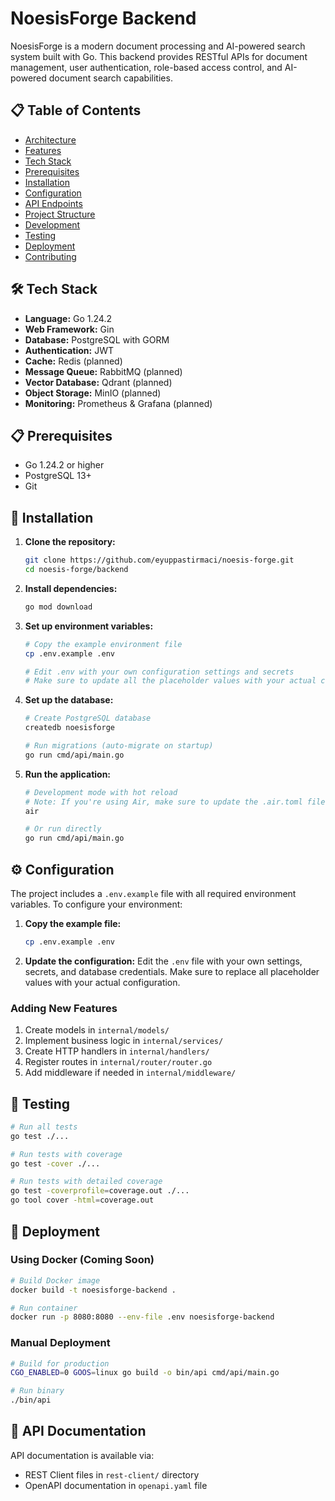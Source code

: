 # NoesisForge Backend

NoesisForge is a modern document processing and AI-powered search system built with Go. This backend provides RESTful APIs for document management, user authentication, role-based access control, and AI-powered document search capabilities.

## 📋 Table of Contents

- [Architecture](#architecture)
- [Features](#features)
- [Tech Stack](#tech-stack)
- [Prerequisites](#prerequisites)
- [Installation](#installation)
- [Configuration](#configuration)
- [API Endpoints](#api-endpoints)
- [Project Structure](#project-structure)
- [Development](#development)
- [Testing](#testing)
- [Deployment](#deployment)
- [Contributing](#contributing)

## 🛠️ Tech Stack

- **Language:** Go 1.24.2
- **Web Framework:** Gin
- **Database:** PostgreSQL with GORM
- **Authentication:** JWT
- **Cache:** Redis (planned)
- **Message Queue:** RabbitMQ (planned)
- **Vector Database:** Qdrant (planned)
- **Object Storage:** MinIO (planned)
- **Monitoring:** Prometheus & Grafana (planned)

## 📋 Prerequisites

- Go 1.24.2 or higher
- PostgreSQL 13+
- Git

## 🚀 Installation

1. **Clone the repository:**
   ```bash
   git clone https://github.com/eyuppastirmaci/noesis-forge.git
   cd noesis-forge/backend
   ```

2. **Install dependencies:**
   ```bash
   go mod download
   ```

3. **Set up environment variables:**
   ```bash
   # Copy the example environment file
   cp .env.example .env
   
   # Edit .env with your own configuration settings and secrets
   # Make sure to update all the placeholder values with your actual configuration
   ```

4. **Set up the database:**
   ```bash
   # Create PostgreSQL database
   createdb noesisforge
   
   # Run migrations (auto-migrate on startup)
   go run cmd/api/main.go
   ```

5. **Run the application:**
   ```bash
   # Development mode with hot reload
   # Note: If you're using Air, make sure to update the .air.toml file with your project settings
   air
   
   # Or run directly
   go run cmd/api/main.go
   ```

## ⚙️ Configuration

The project includes a `.env.example` file with all required environment variables. To configure your environment:

1. **Copy the example file:**
   ```bash
   cp .env.example .env
   ```

2. **Update the configuration:**
   Edit the `.env` file with your own settings, secrets, and database credentials. Make sure to replace all placeholder values with your actual configuration.

### Adding New Features
1. Create models in `internal/models/`
2. Implement business logic in `internal/services/`
3. Create HTTP handlers in `internal/handlers/`
4. Register routes in `internal/router/router.go`
5. Add middleware if needed in `internal/middleware/`

## 🧪 Testing

```bash
# Run all tests
go test ./...

# Run tests with coverage
go test -cover ./...

# Run tests with detailed coverage
go test -coverprofile=coverage.out ./...
go tool cover -html=coverage.out
```

## 🚀 Deployment

### Using Docker (Coming Soon)
```bash
# Build Docker image
docker build -t noesisforge-backend .

# Run container
docker run -p 8080:8080 --env-file .env noesisforge-backend
```

### Manual Deployment
```bash
# Build for production
CGO_ENABLED=0 GOOS=linux go build -o bin/api cmd/api/main.go

# Run binary
./bin/api
```

## 📝 API Documentation

API documentation is available via:
- REST Client files in `rest-client/` directory
- OpenAPI documentation in `openapi.yaml` file 
